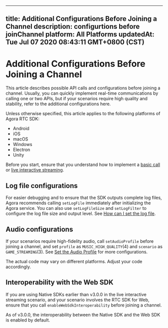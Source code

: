 
---
title: Additional Configurations Before Joining a Channel
description: configurtions before joinChannel
platform: All Platforms
updatedAt: Tue Jul 07 2020 08:43:11 GMT+0800 (CST)
---
# Additional Configurations Before Joining a Channel
This article describes possible API calls and configurations before joining a channel. Usually, you can quickly implement real-time communications by calling one or two APIs, but if your scenarios require high quality and stability, refer to the additional configurations here.

Unless otherwise specified, this article applies to the following platforms of Agora RTC SDK:

- Android
- iOS
- macOS
- Windows
- Electron
- Unity

<div class="alert note">Before you start, ensure that you understand how to implement a <a href="https://docs.agora.io/en/Voice/start_call_audio_android?platform=Android">basic call</a> or <a href="https://docs.agora.io/en/Audio%20Broadcast/start_live_audio_android?platform=Android">live interactive streaming</a>.</div>

## Log file configurations

For easier debugging and to ensure that the SDK outputs complete log files, Agora recommends calling `setLogFile` immediately after initializing the Agora service. You can also use `setLogFileSize` and `setLogFilter` to configure the log file size and output level. See [How can I set the log file](https://docs.agora.io/en/faqs/logfile).

## Audio configurations

If your scenarios require high-fidelity audio, call `setAudioProfile` before joining a channel, and set `profile` as `MUSIC_HIGH_QUALITY`(4) and `scenario` as `GAME_STREAMING`(3). See [Set the Audio Profile](../../en/Audio%20Broadcast/audio_profile_android.md) for more configurations.

<div class="alert note">The actual code may vary on different platforms. Adjust your code accordingly.</div>

## Interoperability with the Web SDK

If you are using Native SDKs earlier than v3.0.0 in the live interactive streaming scenario, and your scenario involves the RTC SDK for Web, ensure that you call `enableWebSdkInteroperability` before joining a channel.

<div class="alert info">As of v3.0.0, the interoperability between the Native SDK and the Web SDK is enabled by default.</div>
